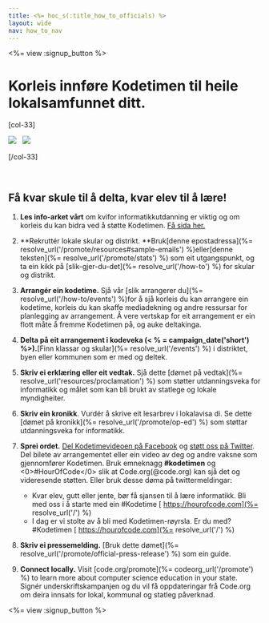 ```yaml
---
title: <%= hoc_s(:title_how_to_officials) %>
layout: wide
nav: how_to_nav
---
```

<%= view :signup_button %>

# Korleis innføre Kodetimen til heile lokalsamfunnet ditt.

[col-33]

![](/images/fit-275/highlight-obama.png)&nbsp;&nbsp;&nbsp;![](/images/fit-246/dan.jpg)

[/col-33]

<p style="clear:both">&nbsp;</p>

## Få kvar skule til å delta, kvar elev til å lære!

1. **Les info-arket vårt** om kvifor informatikkutdanning er viktig og om korleis du kan bidra ved å støtte Kodetimen. [Få sida her.](/files/hoc-one-pager.pdf)

2. **Rekruttér lokale skular og distrikt. **Bruk[denne epostadressa](%= resolve_url('/promote/resources#sample-emails') %)eller[denne teksten](%= resolve_url('/promote/stats') %) som eit utgangspunkt, og ta ein kikk på [slik-gjer-du-det](%= resolve_url('/how-to') %) for skular og distrikt.

3. **Arrangér ein kodetime.** Sjå vår [slik arrangerer du](%= resolve_url('/how-to/events') %)for å sjå korleis du kan arrangere ein kodetime, korleis du kan skaffe mediadekning og andre ressursar for planlegging av arrangement. Å vere vertskap for eit arrangement er ein flott måte å fremme Kodetimen på, og auke deltakinga.

4. **Delta på eit arrangement i kodeveka (< % = campaign_date('short') %>).**[Finn klassar og skular](%= resolve_url('/events') %) i distriktet, byen eller kommunen som er med og deltek.

5. **Skriv ei erklæring eller eit vedtak.** Sjå dette [dømet på vedtak](%= resolve_url('resources/proclamation') %) som støtter utdanningsveka for informatikk og målet som kan bli brukt av statlege og lokale myndigheiter.

6. **Skriv ein kronikk**. Vurdér å skrive eit lesarbrev i lokalavisa di. Se dette [dømet på kronikk](%= resolve_url('/promote/op-ed') %) som støttar utdanningsveka for informatikk.

7. **Sprei ordet.** [Del Kodetimevideoen på Facebook](https://www.facebook.com/sharer/sharer.php?u=http%3A%2F%2Fhourofcode.com%2Fus) og [støtt oss på Twitter](https://twitter.com/intent/tweet?url=http%3A%2F%2Fhourofcode.com&text=I%27m%20participating%20in%20this%20year%27s%20%23HourOfCode%2C%20are%20you%3F%20%40codeorg&original_referer=https%3A%2F%2Fwww.google.com%2Furl%3Fq%3Dhttps%253A%252F%252Ftwitter.com%252Fshare%253Fhashtags%253D%2526amp%253Brelated%253Dcodeorg%2526amp%253Btext%253DI%252527m%252Bparticipating%252Bin%252Bthis%252Byear%252527s%252B%252523HourOfCode%25252C%252Bare%252Byou%25253F%252B%252540codeorg%2526amp%253Burl%253Dhttp%25253A%25252F%25252Fhourofcode.com%26sa%3DD%26sntz%3D1%26usg%3DAFQjCNE1GLTUbKZfMlEh9Aj5w0iswz6PYQ&related=codeorg&hashtags=). Del bilete av arrangementet eller ein video av deg og andre vaksne som gjennomfører Kodetimen. Bruk emneknagg **#kodetimen** og <0>#HourOfCode</0> slik at Code.org(@code.org) kan sjå det og videresende støtten. Eller bruk desse døma på twittermeldingar:
    
    - Kvar elev, gutt eller jente, bør få sjansen til å lære informatikk. Bli med oss i å starte med ein #Kodetime [ https://hourofcode.com](%= resolve_url('/') %)
    - I dag er vi stolte av å bli med Kodetimen-røyrsla. Er du med? #Kodetimen [ https://hourofcode.com](%= resolve_url('/') %)   
          
        

8. **Skriv ei pressemelding.** [Bruk dette dømet](%= resolve_url('/promote/official-press-release') %) som ein guide.

9. **Connect locally.** Visit [code.org/promote](%= codeorg_url('/promote') %) to learn more about computer science education in your state. Signér underskriftskampanjen og du vil få oppdateringar frå Code.org om deira innsats for lokal, kommunal og statleg påverknad.

<%= view :signup_button %>